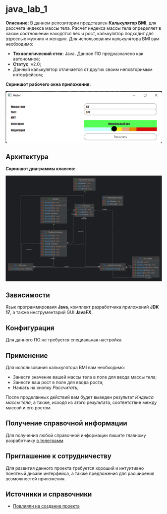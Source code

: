 # java_lab_1
**Описание:** В данном репозитории представлен **Калькулятор BMI**, для рассчета индекса массы тела.
Расчёт индекса массы тела определяет в каком соотношении находятся вес и рост, калькулятор подходит для взрослых мужчин и женщин.
Для использования калькулятора BMI вам необходимо:
* **Технологический стек**: Java. Данное ПО предназначено как автономное;
* **Статус**: v2.0;
* Данный калькулятор отличается от других своим неповторимым интерфейсом;

**Скриншот рабочего окна приложения:**

![**Скриншот рабочего окна приложения:**](pictures/app.png)
## Архитектура
**Скриншот диаграммы классов:**

![**Скриншот диаграммы классов:**](pictures/bmi.png)
## Зависимости
Язык программироваия **Java**, комплект разработчика приложений **JDK 17**, а также инструментарий GUI **JavaFX**.
## Конфигурация
Для данного ПО не требуется специальная настройка
## Применение
Для использования калькулятора BMI вам необходимо:
* Занести значение вашей массы тела в поле для ввода массы тела;
* Занести ваш рост в поле для ввода роста;
* Нажать на кнопку *Рассчитать*;

После проделанных действий вам будет выведен результат *Индекса массы тела*, а также, исходя из этого результата, соответствие между массой и его ростом.

## Получение справочной информации
Для получения любой справочной информации пишите главному разработчику [в телеграмм](https://t.me/Anion11)
## Приглашение к сотрудничеству
Для развития данного проекта требуется хороший и интуитивно понятный дизайн интерфейса, а также предложения для расширения возможностей приложения.
## Источники и справочники
* [Повлияли на создание проекта](https://stepik.org/course/126185/syllabus)
 
